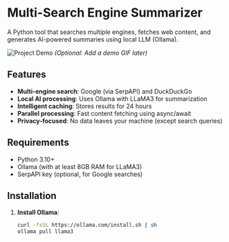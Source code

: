 # Multi-Search Engine Summarizer

A Python tool that searches multiple engines, fetches web content, and generates AI-powered summaries using local LLM (Ollama).

![Project Demo](demo.gif) *(Optional: Add a demo GIF later)*

## Features

- **Multi-engine search**: Google (via SerpAPI) and DuckDuckGo
- **Local AI processing**: Uses Ollama with LLaMA3 for summarization
- **Intelligent caching**: Stores results for 24 hours
- **Parallel processing**: Fast content fetching using async/await
- **Privacy-focused**: No data leaves your machine (except search queries)

## Requirements

- Python 3.10+
- Ollama (with at least 8GB RAM for LLaMA3)
- SerpAPI key (optional, for Google searches)

## Installation

1. **Install Ollama**:
   ```bash
   curl -fsSL https://ollama.com/install.sh | sh
   ollama pull llama3
